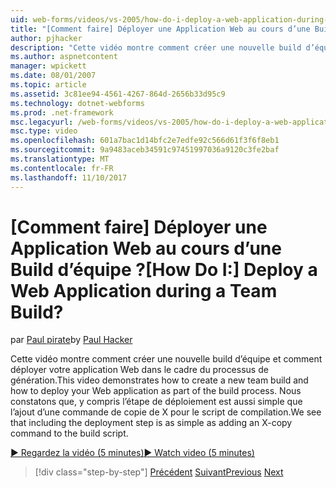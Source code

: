 ```yaml
---
uid: web-forms/videos/vs-2005/how-do-i-deploy-a-web-application-during-a-team-build
title: "[Comment faire] Déployer une Application Web au cours d’une Build d’équipe ? | Microsoft Docs"
author: pjhacker
description: "Cette vidéo montre comment créer une nouvelle build d’équipe et comment déployer votre application Web dans le cadre du processus de génération. Nous constatons qu’y compris le deploym..."
ms.author: aspnetcontent
manager: wpickett
ms.date: 08/01/2007
ms.topic: article
ms.assetid: 3c81ee94-4561-4267-864d-2656b33d95c9
ms.technology: dotnet-webforms
ms.prod: .net-framework
msc.legacyurl: /web-forms/videos/vs-2005/how-do-i-deploy-a-web-application-during-a-team-build
msc.type: video
ms.openlocfilehash: 601a7bac1d14bfc2e7edfe92c566d61f3f6f8eb1
ms.sourcegitcommit: 9a9483aceb34591c97451997036a9120c3fe2baf
ms.translationtype: MT
ms.contentlocale: fr-FR
ms.lasthandoff: 11/10/2017
---
```

<a name="how-do-i-deploy-a-web-application-during-a-team-build"></a><span data-ttu-id="78239-105">[Comment faire] Déployer une Application Web au cours d’une Build d’équipe ?</span><span class="sxs-lookup"><span data-stu-id="78239-105">[How Do I:] Deploy a Web Application during a Team Build?</span></span>
====================
<span data-ttu-id="78239-106">par [Paul pirate](https://github.com/pjhacker)</span><span class="sxs-lookup"><span data-stu-id="78239-106">by [Paul Hacker](https://github.com/pjhacker)</span></span>

<span data-ttu-id="78239-107">Cette vidéo montre comment créer une nouvelle build d’équipe et comment déployer votre application Web dans le cadre du processus de génération.</span><span class="sxs-lookup"><span data-stu-id="78239-107">This video demonstrates how to create a new team build and how to deploy your Web application as part of the build process.</span></span> <span data-ttu-id="78239-108">Nous constatons que, y compris l’étape de déploiement est aussi simple que l’ajout d’une commande de copie de X pour le script de compilation.</span><span class="sxs-lookup"><span data-stu-id="78239-108">We see that including the deployment step is as simple as adding an X-copy command to the build script.</span></span>

[<span data-ttu-id="78239-109">&#9654; Regardez la vidéo (5 minutes)</span><span class="sxs-lookup"><span data-stu-id="78239-109">&#9654; Watch video (5 minutes)</span></span>](https://channel9.msdn.com/Blogs/ASP-NET-Site-Videos/how-do-i-deploy-a-web-application-during-a-team-build)

>[!div class="step-by-step"]
<span data-ttu-id="78239-110">[Précédent](how-do-i-automate-testing-using-team-build.md)
[Suivant](how-do-i-run-unit-tests-against-a-deployed-database.md)</span><span class="sxs-lookup"><span data-stu-id="78239-110">[Previous](how-do-i-automate-testing-using-team-build.md)
[Next](how-do-i-run-unit-tests-against-a-deployed-database.md)</span></span>
